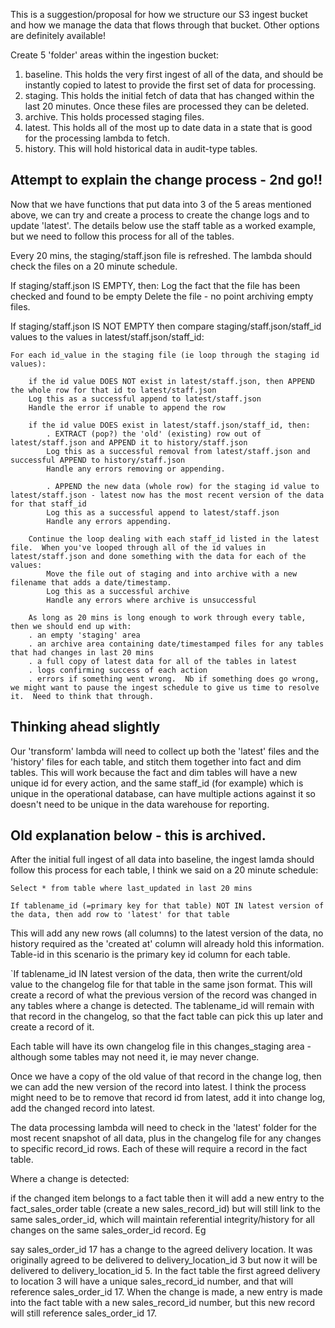 This is a suggestion/proposal for how we structure our S3 ingest bucket and how we manage the data that flows through that bucket.  Other options are definitely available!


Create 5 'folder' areas within the ingestion bucket:

1. baseline.  This holds the very first ingest of all of the data, and should be instantly copied to latest to provide the first set of data for processing.
2. staging.  This holds the initial fetch of data that has changed within the last 20 minutes.  Once these files are processed they can be deleted. 
3. archive.  This holds processed staging files.
4. latest.  This holds all of the most up to date data in a state that is good for the processing lambda to fetch. 
5. history.  This will hold historical data in audit-type tables.

## Attempt to explain the change process - 2nd go!!

Now that we have functions that put data into 3 of the 5 areas mentioned above, we can try and create a process to create the change logs and to update 'latest'.  The details below use the staff table as a worked example, but we need to follow this process for all of the tables.

Every 20 mins, the staging/staff.json file is refreshed.  The lambda should check the files on a 20 minute schedule.

If staging/staff.json IS EMPTY, then:
    Log the fact that the file has been checked and found to be empty
    Delete the file - no point archiving empty files.

If staging/staff.json IS NOT EMPTY then     compare staging/staff.json/staff_id values to the values in latest/staff.json/staff_id:
    
    For each id_value in the staging file (ie loop through the staging id values):

        if the id value DOES NOT exist in latest/staff.json, then APPEND the whole row for that id to latest/staff.json
        Log this as a successful append to latest/staff.json
        Handle the error if unable to append the row

        if the id value DOES exist in latest/staff.json/staff_id, then:
            . EXTRACT (pop?) the 'old' (existing) row out of latest/staff.json and APPEND it to history/staff.json
            Log this as a successful removal from latest/staff.json and successful APPEND to history/staff.json
            Handle any errors removing or appending.

            . APPEND the new data (whole row) for the staging id value to latest/staff.json - latest now has the most recent version of the data for that staff_id
            Log this as a successful append to latest/staff.json
            Handle any errors appending.

        Continue the loop dealing with each staff_id listed in the latest file.  When you've looped through all of the id values in latest/staff.json and done something with the data for each of the values:
            Move the file out of staging and into archive with a new filename that adds a date/timestamp.
            Log this as a successful archive
            Handle any errors where archive is unsuccessful
        
        As long as 20 mins is long enough to work through every table, then we should end up with:
        . an empty 'staging' area
        . an archive area containing date/timestamped files for any tables that had changes in last 20 mins
        . a full copy of latest data for all of the tables in latest
        . logs confirming success of each action
        . errors if something went wrong.  Nb if something does go wrong, we might want to pause the ingest schedule to give us time to resolve it.  Need to think that through.

## Thinking ahead slightly

Our 'transform' lambda will need to collect up both the 'latest' files and the 'history' files for each table, and stitch them together into fact and dim tables.  This will work because the fact and dim tables will have a new unique id for every action, and the same staff_id (for example) which is unique in the operational database, can have multiple actions against it so doesn't need to be unique in the data warehouse for reporting.


            
        




## Old explanation below - this is archived.
After the initial full ingest of all data into baseline, the ingest lamda should follow this process for each table, I think we said on a 20 minute schedule:

`Select * from table where last_updated in last 20 mins`

`If tablename_id (=primary key for that table) NOT IN latest version of the data, then add row to 'latest' for that table`

This will add any new rows (all columns) to the latest version of the data, no history required as the 'created at' column will already hold this information.  Table-id in this scenario is the primary key id column for each table.


`If tablename_id IN latest version of the data, then write the current/old value to the changelog file for that table in the same json format.
This will create a record of what the previous version of the record was changed in any tables where a change is detected.  The tablename_id will remain with that record in the changelog, so that the fact table can pick this up later and create a record of it.

Each table will have its own changelog file in this changes_staging area - although some tables may not need it, ie may never change.

Once we have a copy of the old value of that record in the change log, then we can add the new version of the record into latest.  I think the process might need to be to remove that record id from latest, add it into change log, add the changed record into latest.


The data processing lambda will need to check in the 'latest' folder for the most recent snapshot of all data, plus in the changelog file for any changes to specific record_id rows.  Each of these will require a record in the fact table.

Where a change is detected:

if the changed item belongs to a fact table then it will add a new entry to the fact_sales_order table (create a new sales_record_id) but will still link to the same sales_order_id, which will maintain referential integrity/history for all changes on the same sales_order_id record.  Eg

say sales_order_id 17 has a change to the agreed delivery location.  It was originally agreed to be delivered to delivery_location_id 3 but now it will be delivered to delivery_location_id 5.
In the fact table the first agreed delivery to location 3 will have a unique sales_record_id number, and that will reference sales_order_id 17.
When the change is made, a new entry is made into the fact table with a new sales_record_id number, but this new record will still reference sales_order_id 17.






